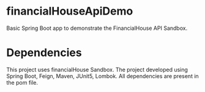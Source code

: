 # financialHouseApiDemo

Basic Spring Boot app to demonstrate the FinancialHouse API Sandbox.

# Dependencies

This project uses financialHouse Sandbox.
The project developed using Spring Boot, Feign, Maven, JUnit5, Lombok.
All dependencies are present in the pom file.
